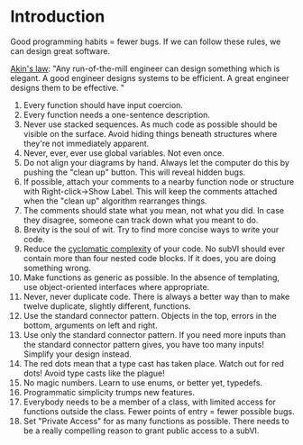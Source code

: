 # Introduction #

Good programming habits = fewer bugs.  If we can follow these rules, we can design great software.

[Akin's law](http://spacecraft.ssl.umd.edu/akins_laws.html): "Any run-of-the-mill engineer can design something which is elegant. A good engineer designs systems to be efficient. A great engineer designs them to be effective. "

  1. Every function should have input coercion.
  1. Every function needs a one-sentence description.
  1. Never use stacked sequences.  As much code as possible should be visible on the surface.  Avoid hiding things beneath structures where they're not immediately apparent.
  1. Never, ever, ever use global variables.  Not even once.
  1. Do not align your diagrams by hand.  Always let the computer do this by pushing the "clean up" button.  This will reveal hidden bugs.
  1. If possible, attach your comments to a nearby function node or structure with Right-click->Show Label.  This will keep the comments attached when the "clean up" algorithm rearranges things.
  1. The comments should state what you mean, not what you did.  In case they disagree,  someone can track down what you meant to do.
  1. Brevity is the soul of wit.  Try to find more concise ways to write your code.
  1. Reduce the [cyclomatic complexity](http://en.wikipedia.org/wiki/Cyclomatic_complexity) of your code.  No subVI should ever contain more than four nested code blocks.  If it does, you are doing something wrong.
  1. Make functions as generic as possible.  In the absence of templating, use object-oriented interfaces where appropriate.
  1. Never, never duplicate code.  There is always a better way than to make twelve duplicate, slightly different, functions.
  1. Use the standard connector pattern.  Objects in the top, errors in the bottom, arguments on left and right.
  1. Use only the standard connector pattern.  If you need more inputs than the standard connector pattern gives, you have too many inputs!  Simplify your design instead.
  1. The red dots mean that a type cast has taken place.  Watch out for red dots!  Avoid type casts like the plague!
  1. No magic numbers.  Learn to use enums, or better yet, typedefs.
  1. Programmatic simplicity trumps new features.
  1. Everybody needs to be a member of a class, with limited access for functions outside the class.  Fewer points of entry = fewer possible bugs.
  1. Set "Private Access" for as many functions as possible.  There needs to be a really compelling reason to grant public access to a subVI.